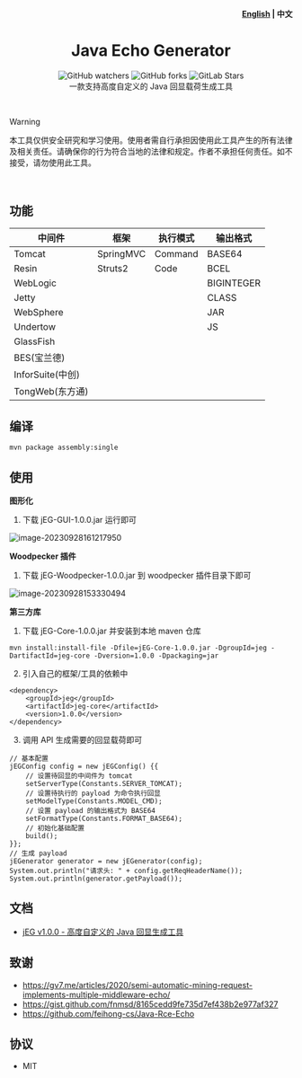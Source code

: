 <h4 align="right"><strong><a href="jeg-docs/README_EN.md">English</a></strong> | 中文 </h4>
<p align="center">
  <h1 align="center">Java Echo Generator</h1>
  <div align="center">
    <img alt="GitHub watchers" src="https://img.shields.io/github/watchers/pen4uin/java-echo-generator?style=flat-square">
    <img alt="GitHub forks" src="https://img.shields.io/github/forks/pen4uin/java-echo-generator?style=flat-square">
    <img alt="GitLab Stars" src="https://img.shields.io/github/stars/pen4uin/java-echo-generator.svg?style=flat-square">
  </div>
  <div align="center">一款支持高度自定义的 Java 回显载荷生成工具</div>
</p>

<br>

> [!WARNING]
> 本工具仅供安全研究和学习使用。使用者需自行承担因使用此工具产生的所有法律及相关责任。请确保你的行为符合当地的法律和规定。作者不承担任何责任。如不接受，请勿使用此工具。

<br>

## 功能

| 中间件             | 框架        | 执行模式    | 输出格式       | 
|-----------------|-----------|---------|------------|
| Tomcat          | SpringMVC | Command | BASE64     | 
| Resin           | Struts2   | Code    | BCEL       | 
| WebLogic        |           |         | BIGINTEGER | 
| Jetty           |           |         | CLASS      | 
| WebSphere       |           |         | JAR        | 
| Undertow        |           |         | JS         |
| GlassFish       |           |         |            | 
| BES(宝兰德)        |           |         |            | 
| InforSuite(中创)  |           |         |            | 
| TongWeb(东方通)    |           |         |            | 




## 编译

```shell
mvn package assembly:single
```

## 使用

**图形化**

1. 下载 jEG-GUI-1.0.0.jar 运行即可

![image-20230928161217950](./jeg-docs/img/gui.png)

**Woodpecker 插件**

1. 下载 jEG-Woodpecker-1.0.0.jar 到 woodpecker 插件目录下即可

![image-20230928153330494](./jeg-docs/img/woodpecker-plugin.png)

**第三方库**

1. 下载 jEG-Core-1.0.0.jar 并安装到本地 maven 仓库

```
mvn install:install-file -Dfile=jEG-Core-1.0.0.jar -DgroupId=jeg -DartifactId=jeg-core -Dversion=1.0.0 -Dpackaging=jar
```

2. 引入自己的框架/工具的依赖中

```
<dependency>
    <groupId>jeg</groupId>
    <artifactId>jeg-core</artifactId>
    <version>1.0.0</version>
</dependency>
```

3. 调用 API 生成需要的回显载荷即可

```
// 基本配置
jEGConfig config = new jEGConfig() {{
    // 设置待回显的中间件为 tomcat
    setServerType(Constants.SERVER_TOMCAT);
    // 设置待执行的 payload 为命令执行回显
    setModelType(Constants.MODEL_CMD);
    // 设置 payload 的输出格式为 BASE64
    setFormatType(Constants.FORMAT_BASE64);
    // 初始化基础配置
    build();
}};
// 生成 payload
jEGenerator generator = new jEGenerator(config);
System.out.println("请求头: " + config.getReqHeaderName());
System.out.println(generator.getPayload());
```

## 文档

- [jEG v1.0.0 - 高度自定义的 Java 回显生成工具](./jeg-docs/1.0.0/)

## 致谢

- https://gv7.me/articles/2020/semi-automatic-mining-request-implements-multiple-middleware-echo/
- https://gist.github.com/fnmsd/8165cedd9fe735d7ef438b2e977af327
- https://github.com/feihong-cs/Java-Rce-Echo

## 协议

- MIT